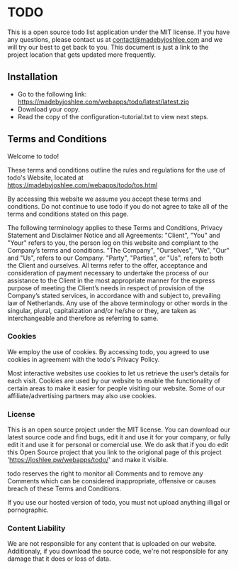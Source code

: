 # TODO
This is a open source todo list application under the MIT license. If you have any questions, please contact us at contact@madebyjoshlee.com and we will try our best to get back to you. This document is just a link to the project location that gets updated more frequently.

## Installation
  - Go to the following link: https://madebyjoshlee.com/webapps/todo/latest/latest.zip
  - Download your copy.
  - Read the copy of the configuration-tutorial.txt to view next steps.

## Terms and Conditions
Welcome to todo!

These terms and conditions outline the rules and regulations for the use of todo's Website, located at https://madebyjoshlee.com/webapps/todo/tos.html

By accessing this website we assume you accept these terms and conditions. Do not continue to use todo if you do not agree to take all of the terms and conditions stated on this page.

The following terminology applies to these Terms and Conditions, Privacy Statement and Disclaimer Notice and all Agreements: "Client", "You" and "Your" refers to you, the person log on this website and compliant to the Company’s terms and conditions. "The Company", "Ourselves", "We", "Our" and "Us", refers to our Company. "Party", "Parties", or "Us", refers to both the Client and ourselves. All terms refer to the offer, acceptance and consideration of payment necessary to undertake the process of our assistance to the Client in the most appropriate manner for the express purpose of meeting the Client’s needs in respect of provision of the Company’s stated services, in accordance with and subject to, prevailing law of Netherlands. Any use of the above terminology or other words in the singular, plural, capitalization and/or he/she or they, are taken as interchangeable and therefore as referring to same.

### Cookies
We employ the use of cookies. By accessing todo, you agreed to use cookies in agreement with the todo's Privacy Policy.

Most interactive websites use cookies to let us retrieve the user’s details for each visit. Cookies are used by our website to enable the functionality of certain areas to make it easier for people visiting our website. Some of our affiliate/advertising partners may also use cookies.

### License
This is an open source project under the MIT license. You can download our latest source code and find bugs, edit it and use it for your company, or fully edit it and use it for personal or comercial use. We do ask that if you do edit this Open Source project that you link to the origional page of this project 'https://joshlee.pw/webapps/todo/' and make it visible.

todo reserves the right to monitor all Comments and to remove any Comments which can be considered inappropriate, offensive or causes breach of these Terms and Conditions.

If you use our hosted version of todo, you must not upload anything illigal or pornographic.

### Content Liability
We are not responsible for any content that is uploaded on our website. Additionaly, if you download the source code, we're not responsible for any damage that it does or loss of data.
